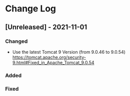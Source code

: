 # Change Log


## [Unreleased] - 2021-11-01

### Changed
- Use the latest Tomcat 9 Version (from 9.0.46 to 9.0.54) https://tomcat.apache.org/security-9.html#Fixed_in_Apache_Tomcat_9.0.54

### Added

### Fixed


